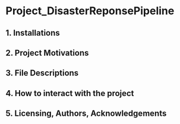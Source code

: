 # Project_DisasterReponsePipeline

## 1. Installations

## 2. Project Motivations

## 3. File Descriptions

## 4. How to interact with the project

## 5. Licensing, Authors, Acknowledgements 
